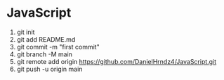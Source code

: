 # JavaScript
1. git init
2. git add README.md
3. git commit -m "first commit"
4. git branch -M main
5. git remote add origin https://github.com/DanielHrndz4/JavaScript.git
6. git push -u origin main
